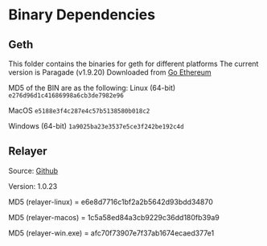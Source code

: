 Binary Dependencies
===================

Geth
----

This folder contains the binaries for geth for different platforms
The current version is Paragade (v1.9.20)
Downloaded from [Go Ethereum](https://geth.ethereum.org/downloads/)

MD5 of the BIN are as the following:
Linux (64-bit)
`e276d96d1c41686998a6cb3de7982e96`

MacOS
`e5188e3f4c287e4c57b5138580b018c2`

Windows (64-bit)
`1a9025ba23e3537e5ce3f242be192c4d`


Relayer
-------

Source: [Github](https://www.github.com/syscoin/relayer/)

Version: 1.0.23

MD5 (relayer-linux) = e6e8d7716c1bf2a2b5642d93bdd34870

MD5 (relayer-macos) = 1c5a58ed84a3cb9229c36dd180fb39a9

MD5 (relayer-win.exe) = afc70f73907e7f37ab1674ecaed377e1
